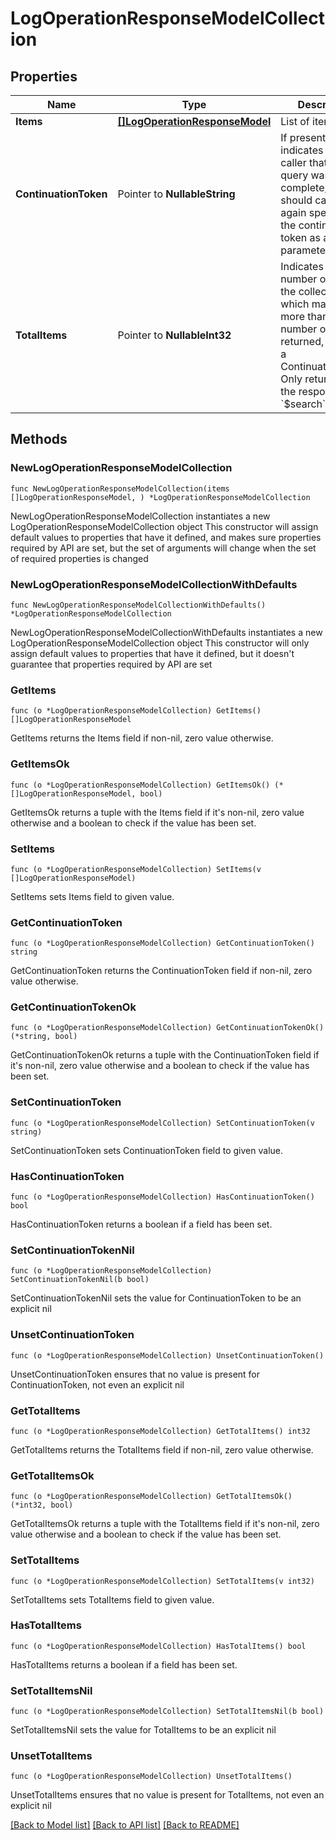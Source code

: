 # LogOperationResponseModelCollection

## Properties

Name | Type | Description | Notes
------------ | ------------- | ------------- | -------------
**Items** | [**[]LogOperationResponseModel**](LogOperationResponseModel.md) | List of items. | 
**ContinuationToken** | Pointer to **NullableString** | If present, indicates to the caller that the query was not complete, and they should call the API again specifying the continuation token as a query parameter. | [optional] 
**TotalItems** | Pointer to **NullableInt32** | Indicates the total number of items in the collection, which may be more than the number of Items returned, if there is a ContinuationToken.  Only returned in the response to &#x60;$search&#x60; APIs. | [optional] 

## Methods

### NewLogOperationResponseModelCollection

`func NewLogOperationResponseModelCollection(items []LogOperationResponseModel, ) *LogOperationResponseModelCollection`

NewLogOperationResponseModelCollection instantiates a new LogOperationResponseModelCollection object
This constructor will assign default values to properties that have it defined,
and makes sure properties required by API are set, but the set of arguments
will change when the set of required properties is changed

### NewLogOperationResponseModelCollectionWithDefaults

`func NewLogOperationResponseModelCollectionWithDefaults() *LogOperationResponseModelCollection`

NewLogOperationResponseModelCollectionWithDefaults instantiates a new LogOperationResponseModelCollection object
This constructor will only assign default values to properties that have it defined,
but it doesn't guarantee that properties required by API are set

### GetItems

`func (o *LogOperationResponseModelCollection) GetItems() []LogOperationResponseModel`

GetItems returns the Items field if non-nil, zero value otherwise.

### GetItemsOk

`func (o *LogOperationResponseModelCollection) GetItemsOk() (*[]LogOperationResponseModel, bool)`

GetItemsOk returns a tuple with the Items field if it's non-nil, zero value otherwise
and a boolean to check if the value has been set.

### SetItems

`func (o *LogOperationResponseModelCollection) SetItems(v []LogOperationResponseModel)`

SetItems sets Items field to given value.


### GetContinuationToken

`func (o *LogOperationResponseModelCollection) GetContinuationToken() string`

GetContinuationToken returns the ContinuationToken field if non-nil, zero value otherwise.

### GetContinuationTokenOk

`func (o *LogOperationResponseModelCollection) GetContinuationTokenOk() (*string, bool)`

GetContinuationTokenOk returns a tuple with the ContinuationToken field if it's non-nil, zero value otherwise
and a boolean to check if the value has been set.

### SetContinuationToken

`func (o *LogOperationResponseModelCollection) SetContinuationToken(v string)`

SetContinuationToken sets ContinuationToken field to given value.

### HasContinuationToken

`func (o *LogOperationResponseModelCollection) HasContinuationToken() bool`

HasContinuationToken returns a boolean if a field has been set.

### SetContinuationTokenNil

`func (o *LogOperationResponseModelCollection) SetContinuationTokenNil(b bool)`

 SetContinuationTokenNil sets the value for ContinuationToken to be an explicit nil

### UnsetContinuationToken
`func (o *LogOperationResponseModelCollection) UnsetContinuationToken()`

UnsetContinuationToken ensures that no value is present for ContinuationToken, not even an explicit nil
### GetTotalItems

`func (o *LogOperationResponseModelCollection) GetTotalItems() int32`

GetTotalItems returns the TotalItems field if non-nil, zero value otherwise.

### GetTotalItemsOk

`func (o *LogOperationResponseModelCollection) GetTotalItemsOk() (*int32, bool)`

GetTotalItemsOk returns a tuple with the TotalItems field if it's non-nil, zero value otherwise
and a boolean to check if the value has been set.

### SetTotalItems

`func (o *LogOperationResponseModelCollection) SetTotalItems(v int32)`

SetTotalItems sets TotalItems field to given value.

### HasTotalItems

`func (o *LogOperationResponseModelCollection) HasTotalItems() bool`

HasTotalItems returns a boolean if a field has been set.

### SetTotalItemsNil

`func (o *LogOperationResponseModelCollection) SetTotalItemsNil(b bool)`

 SetTotalItemsNil sets the value for TotalItems to be an explicit nil

### UnsetTotalItems
`func (o *LogOperationResponseModelCollection) UnsetTotalItems()`

UnsetTotalItems ensures that no value is present for TotalItems, not even an explicit nil

[[Back to Model list]](../README.md#documentation-for-models) [[Back to API list]](../README.md#documentation-for-api-endpoints) [[Back to README]](../README.md)


